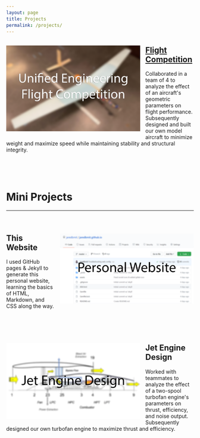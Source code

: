 ```yaml
---
layout: page
title: Projects
permalink: /projects/
---
```


<div style="clear: both;">
  <div style="float: left; margin-right: 1em; margin-bottom: 1em;">
    <a href="UEFC/"><img src="/assets/UEFC.png" alt="" width="360"></a>
  </div>
  <div>
    <h2><a href="UEFC/">Flight Competition</a></h2>
    <p>Collaborated in a team of 4 to analyze the effect of an aircraft's geometric parameters on flight performance. Subsequently designed and built our own model aircraft to minimize weight and maximize speed while maintaining stability and structural integrity.</p>
  </div>
</div>

<br clear="all" />

&nbsp;

# Mini Projects

---

&nbsp;

<div style="clear: both;">
  <div style="float: right; margin-left: 1em; margin-bottom: 1em;">
    <img src="/assets/website.png" alt="" width="360">
  </div>
  <div>
    <h2>This Website</h2>
    <p>I used GitHub pages & Jekyll to generate this personal website, learning the basics of HTML, Markdown, and CSS along the way.</p>
  </div>
</div>

<br clear="all" />

&nbsp;

<div style="clear: both;">
  <div style="float: left; margin-right: 1em; margin-bottom: 1em;">
    <img src="/assets/jet_engine.PNG" alt="" width="360">
  </div>
  <div>
    <h2>Jet Engine Design</h2>
    <p>Worked with teammates to analyze the effect of a two-spool turbofan engine's parameters on thrust, efficiency, and noise output. Subsequently designed our own turbofan engine to maximize thrust and efficiency.</p>
  </div>
</div>

<br clear="all" />

&nbsp;
